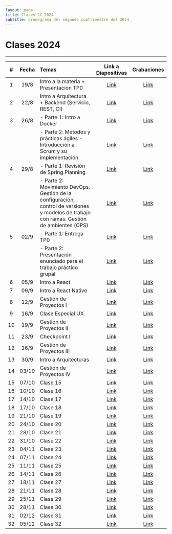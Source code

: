 ```yaml
---
layout: page
title: Clases 2C 2024
subtitle: Cronograma del segundo cuatrimestre del 2024
---
```


# Clases 2024
___


| #  | Fecha  | Temas  | Link a Diapositivas | Grabaciones |
|:--:|:------:|:------|:--------------------:|:-----------:|
| 1  | 19/8   | Intro a la materia + Presentacion TP0 | [Link](https://docs.google.com/presentation/d/1azmxbqeu7Xt34mEEhYwaCApLgUPNtl_4K4QW7FK89Ms/edit?usp=sharing) | [Link](https://www.youtube.com/watch?v=Kyjdxncu3cI) |
| 2  | 22/8   | Intro a Arquitectura + Backend (Servicio, REST, CI) | [Link](https://ta049-ingsoftii.slack.com/files/U02DC3LMBAA/F07JQBA0TFT/clase_2p__introduccion_backend.pdf) | [Link](https://www.youtube.com/watch?v=NBfaMV99iak) |
| 3  | 26/8   | - Parte 1: Intro a Docker | [Link](https://docs.google.com/presentation/d/1gSJQu9PCnJyBVRuwc5ZyHqlK_b3HGUhbJQZkEtmsx7I/) | [Link](https://youtu.be/ZHYBfDZgOOU) |
|    |        | - Parte 2: Métodos y prácticas ágiles - Introducción a Scrum y su implementación.  | [Link](https://docs.google.com/presentation/d/1LOBXQQLJ4xmSWclnthnCt12QV8bREGif/edit?usp=sharing&ouid=112745612467982329179&rtpof=true&sd=true) | [Link](https://www.youtube.com/watch?v=SkF76pVlj7k) |
| 4  | 29/8   | - Parte 1: Revisión de Spring Planning | [Link](#) | [Link](#) |
|    |        | - Parte 2: Movimiento DevOps. Gestión de la configuración, control de versiones y modelos de trabajo con ramas.  Gestión de ambientes (OPS)  | [Link](#) | [Link](#) |
| 5  | 02/9   | - Parte 1: Entrega TP0 | [Link](#) | [Link](#) |
|    |        | - Parte 2: Presentación enunciado para el trabajo práctico grupal | [Link](#) | [Link](#) |
| 6  | 05/9   | Intro a React | [Link](#) | [Link](#) |
| 7  | 09/9   | Intro a React Native | [Link](#) | [Link](#) |
| 8  | 12/9   | Gestión de Proyectos I | [Link](#) | [Link](#) |
| 9  | 16/9   | Clase Especial UX | [Link](#) | [Link](#) |
| 10 | 19/9   | Gestión de Proyectos II | [Link](#) | [Link](#) |
| 11 | 23/9   | Checkpoint I | [Link](#) | [Link](#) |
| 12 | 26/9   | Gestión de Proyectos III | [Link](#) | [Link](#) |
| 13 | 30/9   | Intro a Arquitecturas | [Link](#) | [Link](#) |
| 14 | 03/10  | Gestión de Proyectos IV | [Link](#) | [Link](#) |
| 15 | 07/10  | Clase 15 | [Link](#) | [Link](#) |
| 16 | 10/10  | Clase 16 | [Link](#) | [Link](#) |
| 17 | 14/10  | Clase 17 | [Link](#) | [Link](#) |
| 18 | 17/10  | Clase 18 | [Link](#) | [Link](#) |
| 19 | 21/10  | Clase 19 | [Link](#) | [Link](#) |
| 20 | 24/10  | Clase 20 | [Link](#) | [Link](#) |
| 21 | 28/10  | Clase 21 | [Link](#) | [Link](#) |
| 22 | 31/10  | Clase 22 | [Link](#) | [Link](#) |
| 23 | 04/11  | Clase 23 | [Link](#) | [Link](#) |
| 24 | 07/11  | Clase 24 | [Link](#) | [Link](#) |
| 25 | 11/11  | Clase 25 | [Link](#) | [Link](#) |
| 26 | 14/11  | Clase 26 | [Link](#) | [Link](#) |
| 27 | 18/11  | Clase 27 | [Link](#) | [Link](#) |
| 28 | 21/11  | Clase 28 | [Link](#) | [Link](#) |
| 29 | 25/11  | Clase 29 | [Link](#) | [Link](#) |
| 30 | 28/11  | Clase 30 | [Link](#) | [Link](#) |
| 31 | 02/12  | Clase 31 | [Link](#) | [Link](#) |
| 32 | 05/12  | Clase 32 | [Link](#) | [Link](#) |
